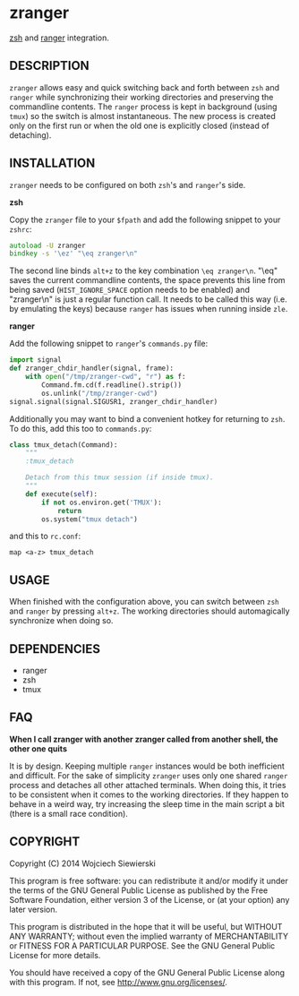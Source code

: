 zranger
=======

[zsh](http://www.zsh.org/) and [ranger](http://ranger.nongnu.org/) integration.

DESCRIPTION
-----------

`zranger` allows easy and quick switching back and forth between `zsh`
and `ranger` while synchronizing their working directories and
preserving the commandline contents. The `ranger` process is kept in
background (using `tmux`) so the switch is almost instantaneous. The
new process is created only on the first run or when the old one is
explicitly closed (instead of detaching).

INSTALLATION
------------

`zranger` needs to be configured on both `zsh`'s and `ranger`'s side.

**zsh**

Copy the `zranger` file to your `$fpath` and add the following snippet
to your `zshrc`:

```zsh
autoload -U zranger
bindkey -s '\ez' "\eq zranger\n"
```

The second line binds `alt+z` to the key combination `\eq zranger\n`.
"\eq" saves the current commandline contents, the space prevents this
line from being saved (`HIST_IGNORE_SPACE` option needs to be enabled)
and "zranger\n" is just a regular function call. It needs to be called
this way (i.e. by emulating the keys) because `ranger` has issues when
running inside `zle`.

**ranger**

Add the following snippet to `ranger`'s `commands.py` file:

```python
import signal
def zranger_chdir_handler(signal, frame):
    with open("/tmp/zranger-cwd", "r") as f:
        Command.fm.cd(f.readline().strip())
        os.unlink("/tmp/zranger-cwd")
signal.signal(signal.SIGUSR1, zranger_chdir_handler)
```

Additionally you may want to bind a convenient hotkey for returning to
`zsh`. To do this, add this too to `commands.py`:

```python
class tmux_detach(Command):
    """
    :tmux_detach

    Detach from this tmux session (if inside tmux).
    """
    def execute(self):
        if not os.environ.get('TMUX'):
            return
        os.system("tmux detach")
```

and this to `rc.conf`:

    map <a-z> tmux_detach

USAGE
-----

When finished with the configuration above, you can switch between
`zsh` and `ranger` by pressing `alt+z`. The working directories should
automagically synchronize when doing so.

DEPENDENCIES
------------

* ranger
* zsh
* tmux

FAQ
---

**When I call zranger with another zranger called from another shell,
  the other one quits**

It is by design. Keeping multiple `ranger` instances would be both
inefficient and difficult. For the sake of simplicity `zranger` uses
only one shared `ranger` process and detaches all other attached
terminals. When doing this, it tries to be consistent when it comes to
the working directories. If they happen to behave in a weird way, try
increasing the sleep time in the main script a bit (there is a small
race condition).

COPYRIGHT
---------

Copyright (C) 2014  Wojciech Siewierski

This program is free software: you can redistribute it and/or modify
it under the terms of the GNU General Public License as published by
the Free Software Foundation, either version 3 of the License, or
(at your option) any later version.

This program is distributed in the hope that it will be useful,
but WITHOUT ANY WARRANTY; without even the implied warranty of
MERCHANTABILITY or FITNESS FOR A PARTICULAR PURPOSE.  See the
GNU General Public License for more details.

You should have received a copy of the GNU General Public License
along with this program.  If not, see <http://www.gnu.org/licenses/>.

